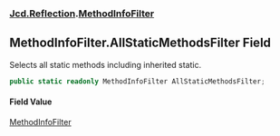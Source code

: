 ### [Jcd.Reflection](Jcd.Reflection.md 'Jcd.Reflection').[MethodInfoFilter](MethodInfoFilter.md 'Jcd.Reflection.MethodInfoFilter')

## MethodInfoFilter.AllStaticMethodsFilter Field

Selects all static methods including inherited static.

```csharp
public static readonly MethodInfoFilter AllStaticMethodsFilter;
```

#### Field Value

[MethodInfoFilter](MethodInfoFilter.md 'Jcd.Reflection.MethodInfoFilter')